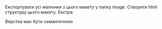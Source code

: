Експортувати усі малюнки з цього макету у папку image.
Створити html структуру цього макету.
Екстра:

Верстка має бути семантичною
